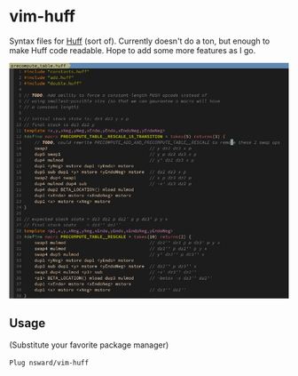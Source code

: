# vim-huff
Syntax files for [Huff](https://github.com/AztecProtocol/AZTEC/tree/master/packages/huff) (sort of). Currently doesn't do a ton, but enough to make Huff code readable. Hope to add some more features as I go.

![highlighting example](./res/highlighting.jpg)

## Usage
(Substitute your favorite package manager)  

`Plug nsward/vim-huff`
